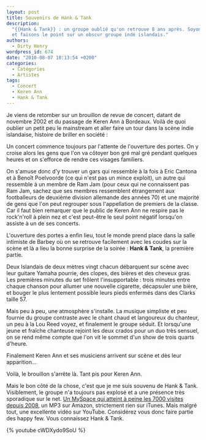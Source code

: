 ```yaml
---
layout: post
title: Souvenirs de Hank & Tank
description:
  "{{Hank & Tank}} : un groupe oublié qu'on retrouve 8 ans après. Soyons pointus
  et faisons le point sur un obscur groupe indé islandais."
authors:
  - Dirty Henry
wordpress_id: 674
date: "2010-08-07 18:13:54 +0200"
categories:
  - Catégories
  - Artistes
tags:
  - Concert
  - Keren Ann
  - Hank & Tank
---
```


Je viens de retomber sur un brouillon de revue de concert, datant de novembre
2002 et du passage de Keren Ann à Bordeaux. Voilà de quoi oublier un petit peu
le mainstream et aller faire un tour dans la scène indie islandaise, histoire de
briller en société :

<quote>
Un concert commence toujours par l'attente de l'ouverture des portes. On y croise alors les gens que l'on va côtoyer bon gré mal gré pendant quelques heures et on s'efforce de rendre ces visages familiers.

On s'amuse donc d'y trouver un gars qui ressemble à la fois à Eric Cantona et à
Benoît Poelvoorde (ce qui n'est pas un mince exploit), un autre qui ressemble à
un membre de Ram Jam (pour ceux qui ne connaissent pas Ram Jam, sachez que ses
membres ressemblent étrangement aux footballeurs de deuxième division allemande
des années 70) et une majorité de gens que l'on peut regrouper sous
l'appellation de premiers de la classe. Car il faut bien remarquer que le public
de Keren Ann ne respire pas le rock'n'roll à plein nez et c'est peut-être le
seul point négatif lorsqu'on assiste à un de ses concerts.

L'ouverture des portes a enfin lieu, tout le monde prend place dans la salle
intimiste de Barbey où on se retrouve facilement avec les coudes sur la scène et
là a lieu la bonne surprise de la soirée : **Hank & Tank**, la première partie.

Deux Islandais de deux mètres vingt chacun débarquent sur scène avec leur
guitare Yamaha pourrie, des clopes, des bières et des cheveux gras. Les
premières minutes du set frôlent l'insupportable : trois minutes entre chaque
chanson pour allumer une nouvelle cigarette, décapsuler une bière, et bouger le
plus lentement possible leurs pieds enfermés dans des Clarks taille 57.

Mais peu à peu, une atmosphère s'installe. La musique simpliste et peu fournie
du groupe contraste avec le chant chaud et langoureux du chanteur, un peu à la
Lou Reed voyez, et finalement le groupe séduit. Et lorsqu'une jeune et fraîche
chanteuse rejoint les deux crados pour un duo très sensuel, on se rend même
compte que l'on vit le sommet d'un show de trois quarts d'heure.

Finalement Keren Ann et ses musiciens arrivent sur scène et dès leur apparition…
</quote>

Voilà, le brouillon s'arrête là. Tant pis pour Keren Ann.

Mais le bon côté de la chose, c'est que je me suis souvenu de Hank & Tank.
Visiblement, le groupe n'a toujours pas explosé et a une présence très
sporadique sur le net.
[Un MySpace qui atteint à peine les 7000 visites depuis 2008](http://www.myspace.com/hankntank),
un MP3 sur Amazon, strictement rien sur iTunes. Mais malgré tout, une excellente
vidéo sur YouTube. Considérez vous donc faire partie des happy few. Vous
connaissez Hank & Tank.

{% youtube cWDXydo9SoU %}
